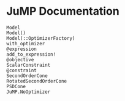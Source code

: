 # JuMP Documentation

```@docs
Model
Model()
Model(::OptimizerFactory)
with_optimizer
@expression
add_to_expression!
@objective
ScalarConstraint
@constraint
SecondOrderCone
RotatedSecondOrderCone
PSDCone
JuMP.NoOptimizer
```
